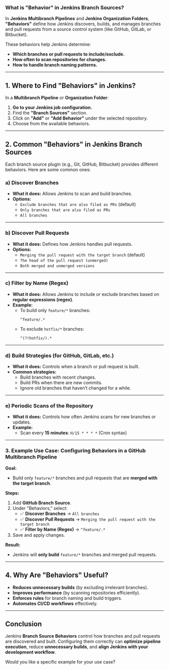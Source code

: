 ### **What is "Behavior" in Jenkins Branch Sources?**  

In **Jenkins Multibranch Pipelines** and **Jenkins Organization Folders**, **"Behaviors"** define how Jenkins discovers, builds, and manages branches and pull requests from a source control system (like GitHub, GitLab, or Bitbucket).  

These behaviors help Jenkins determine:  
- **Which branches or pull requests to include/exclude.**  
- **How often to scan repositories for changes.**  
- **How to handle branch naming patterns.**  

---

## **1. Where to Find "Behaviors" in Jenkins?**  
In a **Multibranch Pipeline** or **Organization Folder**:  
1. **Go to your Jenkins job configuration.**  
2. Find the **"Branch Sources"** section.  
3. Click on **"Add"** or **"Add Behavior"** under the selected repository.  
4. Choose from the available behaviors.

---

## **2. Common "Behaviors" in Jenkins Branch Sources**
Each branch source plugin (e.g., Git, GitHub, Bitbucket) provides different behaviors. Here are some common ones:

### **a) Discover Branches**
- **What it does:** Allows Jenkins to scan and build branches.  
- **Options:**  
  - `Exclude branches that are also filed as PRs` (default)  
  - `Only branches that are also filed as PRs`  
  - `All branches`  

---

### **b) Discover Pull Requests**
- **What it does:** Defines how Jenkins handles pull requests.  
- **Options:**  
  - `Merging the pull request with the target branch` (default)  
  - `The head of the pull request (unmerged)`  
  - `Both merged and unmerged versions`  

---

### **c) Filter by Name (Regex)**
- **What it does:** Allows Jenkins to include or exclude branches based on **regular expressions (regex)**.  
- **Example:**  
  - To build only `feature/*` branches:  
    ```regex
    ^feature/.*
    ```
  - To exclude `hotfix/*` branches:  
    ```regex
    ^(?!hotfix/).*
    ```

---

### **d) Build Strategies (for GitHub, GitLab, etc.)**
- **What it does:** Controls when a branch or pull request is built.  
- **Common strategies:**  
  - Build branches with recent changes.  
  - Build PRs when there are new commits.  
  - Ignore old branches that haven’t changed for a while.

---

### **e) Periodic Scans of the Repository**
- **What it does:** Controls how often Jenkins scans for new branches or updates.  
- **Example:**  
  - Scan every **15 minutes**: `H/15 * * * *` (Cron syntax)

---

### **3. Example Use Case: Configuring Behaviors in a GitHub Multibranch Pipeline**
**Goal:**  
- Build only `feature/*` branches and pull requests that are **merged with the target branch**.

**Steps:**  
1. Add **GitHub Branch Source**.  
2. Under "Behaviors," select:
   - ✅ **Discover Branches** → `All branches`
   - ✅ **Discover Pull Requests** → `Merging the pull request with the target branch`
   - ✅ **Filter by Name (Regex)** → `^feature/.*`
3. Save and apply changes.

**Result:**  
- Jenkins will **only build** `feature/*` branches and merged pull requests.

---

## **4. Why Are "Behaviors" Useful?**
- **Reduces unnecessary builds** (by excluding irrelevant branches).  
- **Improves performance** (by scanning repositories efficiently).  
- **Enforces rules** for branch naming and build triggers.  
- **Automates CI/CD workflows** effectively.

---

## **Conclusion**
Jenkins **Branch Source Behaviors** control how branches and pull requests are discovered and built. Configuring them correctly can **optimize pipeline execution**, reduce **unnecessary builds**, and **align Jenkins with your development workflow**.

Would you like a specific example for your use case?